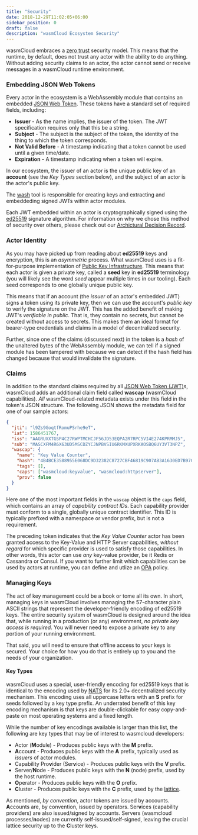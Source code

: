 ```yaml
---
title: "Security"
date: 2018-12-29T11:02:05+06:00
sidebar_position: 0
draft: false
description: "wasmCloud Ecosystem Security"
---
```


wasmCloud embraces a [zero trust](https://en.wikipedia.org/wiki/Zero_trust_networks) security model. This means that the runtime, by default, does not trust any actor with the ability to do anything. Without adding security claims to an actor, the actor cannot send or receive messages in a wasmCloud runtime environment.

### Embedding JSON Web Tokens

Every actor in the ecosystem is a WebAssembly module that contains an embedded [JSON Web Token](https://jwt.io/). These tokens have a standard set of required fields, including:

- **Issuer** - As the name implies, the issuer of the token. The JWT specification requires only that this be a string.
- **Subject** - The subject is the subject of the token, the identity of the thing to which the token corresponds.
- **Not Valid Before** - A timestamp indicating that a token cannot be used until a given time/date.
- **Expiration** - A timestamp indicating when a token will expire.

In our ecosystem, the issuer of an actor is the unique public key of an **account** (see the _Key Types_ section below), and the subject of an actor is the actor's public key.

The [wash](/docs/reference/wash) tool is responsible for creating keys and extracting and embeddeding signed JWTs within actor modules.

Each JWT embedded within an actor is cryptographically signed using the [ed25519](https://ed25519.cr.yp.to/) signature algorithm. For information on why we chose this method of security over others, please check out our [Archictural Decision Record](https://wasmcloud.github.io/adr/).

### Actor Identity

As you may have picked up from reading about **ed25519** keys and encryption, this is an _asymmetric_ process. What wasmCloud uses is a fit-for-purpose implementation of [Public Key Infrastructure](https://en.wikipedia.org/wiki/Public_key_infrastructure). This means that each actor is given a private key, called a **seed** key in **ed25519** terminology (you will likely see the word _seed_ appear multiple times in our tooling). Each seed corresponds to one globally unique public key.

This means that if an account (the _issuer_ of an actor's embedded JWT) signs a token using its private key, then we can use the account's _public key_ to verify the signature on the JWT. This has the added benefit of making JWT's _verifiable in public_. That is, they contain no secrets, but cannot be created without access to secrets. This makes them an ideal format for bearer-type credentials and claims in a model of decentralized security.

Further, since one of the claims (discussed next) in the token is a _hash_ of the unaltered bytes of the WebAssembly module, we can tell if a signed module has been tampered with because we can detect if the hash field has changed because that would invalidate the signature.

### Claims

In addition to the standard claims required by all [JSON Web Token (JWT)](https://jwt.io/)s, wasmCloud adds an additional claim field called **wascap** (wasmCloud capabilities). _All_ wasmCloud-related metadata exists under this field in the token's JSON structure. The following JSON shows the metadata field for one of our sample actors:

```json
{
  "jti": "l9Zs9GoqtfRomuPSrhe9eT",
  "iat": 1586451767,
  "iss": "AAGRUXXTGSP4C27RWPTMCHCJF56JD53EQPA2R7RPC5VI4E274KPRMMJ5",
  "sub": "MASCXFM4R6X63UD5MSCDZYCJNPBVSIU6RKMXUPXRKAOSBQ6UY3VT3NPZ",
  "wascap": {
    "name": "Key Value Counter",
    "hash": "4B4BCE3588955E068DC9D32382C8727CBF46819C907AB3A1630ED7B97C530D13",
    "tags": [],
    "caps": ["wasmcloud:keyvalue", "wasmcloud:httpserver"],
    "prov": false
  }
}
```

Here one of the most important fields in the `wascap` object is the `caps` field, which contains an array of _capability contract IDs_. Each capability provider must conform to a single, globally unique contract identifier. This ID is typically prefixed with a namespace or vendor prefix, but is not a requirement.

The preceding token indicates that the _Key Value Counter_ actor has been granted access to the Key-Value and HTTP Server capabilities, _without regard_ for which specific provider is used to satisfy those capabilities. In other words, this actor can use _any_ key-value provider, be it Redis or Cassandra or Consul. If you want to further limit which capabilities can be used by actors at runtime, you can define and utlize an [OPA](https://www.openpolicyagent.org/) policy.

### Managing Keys

The act of key management could be a book or tome all its own. In short, managing keys in wasmCloud involves managing the 57-character plain ASCII strings that represent the developer-friendly encoding of ed25519 keys. The entire security system of wasmCloud is designed around the idea that, while running in a production (or any) environment, _no private key access is required_. You will never need to expose a private key to any portion of your running environment.

That said, you will need to ensure that offline access to your keys is secured. Your choice for how you do that is entirely up to you and the needs of your organization.

#### Key Types

wasmCloud uses a special, user-friendly encoding for ed25519 keys that is identical to the encoding used by [NATS](https://nats.io) for its 2.0+ decentralized security mechanism. This encoding uses all uppercase letters with an **S** prefix for seeds followed by a key type prefix. An underrated benefit of this key encoding mechanism is that keys are double-clickable for easy copy-and-paste on most operating systems and a fixed length.

While the number of key encodings available is larger than this list, the following are key types that may be of interest to wasmcloud developers:

- Actor (**M**odule) - Produces public keys with the **M** prefix.
- **A**ccount - Produces public keys with the **A** prefix, typically used as _issuers_ of actor modules.
- Capability Pro**v**ider (Ser**v**ice) - Produces public keys with the **V** prefix.
- Server/**N**ode - Produces public keys with the **N** (node) prefix, used by the host runtime.
- **O**perator - Produces public keys with the **O** prefix.
- **C**luster - Produces public keys with the **C** prefix, used by the [lattice](/docs/reference/glossary#lattice).

As mentioned, _by convention_, actor tokens are issued by accounts. **A**ccounts are, by convention, issued by operators. Ser**v**ices (capability pro**v**iders) are also issued/signed by accounts. Servers (wasmcloud processes/**n**odes) are currently self-issued/self-signed, leaving the crucial lattice security up to the **C**luster keys.
